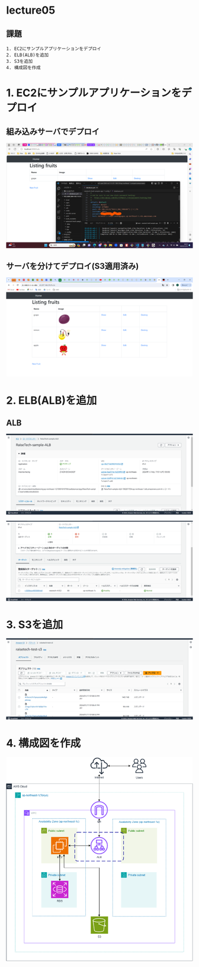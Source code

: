 # lecture05

## 課題

    1. EC2にサンプルアプリケーションをデプロイ
    2. ELB(ALB)を追加
    3. S3を追加
    4. 構成図を作成


# 1. EC2にサンプルアプリケーションをデプロイ

## 組み込みサーバでデプロイ

![組み込みサーバでデプロイ](img/img-lecture05/組み込みサーバデプロイ.png)

## サーバを分けてデプロイ(S3適用済み)

![Nginx + Unicorn でデプロイ](img/img-lecture05/サーバを分けてデプロイ＿S3適用済み.png)


# 2. ELB(ALB)を追加

## ALB

![ALB](img/img-lecture05/ALB.png)

![ALB-TG](img/img-lecture05/ALB-TG.png)


# 3. S3を追加

![S3](img/img-lecture05/S3.png)


# 4. 構成図を作成

![構成図](img/img-lecture05/第5回課題-3.png)


